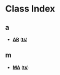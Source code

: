 
# Class Index


## a

* [**AR**](classts_1_1AR.md)
([**ts**](namespacets.md))


## m

* [**MA**](classts_1_1MA.md)
([**ts**](namespacets.md))


